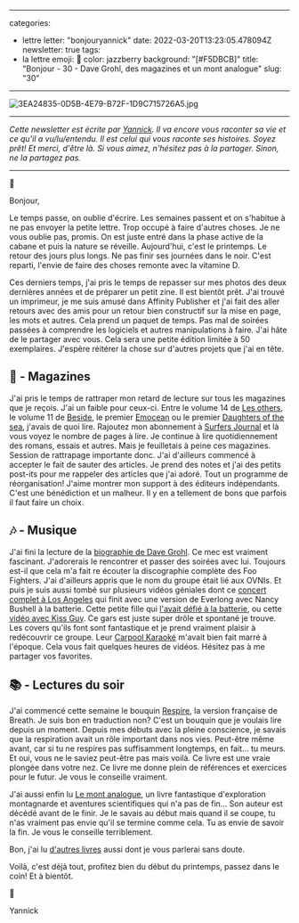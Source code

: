 
---
categories:
- lettre
letter: "bonjouryannick"
date: 2022-03-20T13:23:05.478094Z
newsletter: true
tags:
- la lettre
emoji: 💌
color: jazzberry
background: "[#F5DBCB]"
title: "Bonjour - 30 - Dave Grohl, des magazines et un mont analogue"
slug: "30"
---
![3EA24835-0D5B-4E79-B72F-1D9C715726A5.jpg](https://buttondown.s3.amazonaws.com/images/aaf02c16-1d40-430c-8382-5032c02e9ac9.jpg)

---

*Cette newsletter est écrite par [Yannick](https://yannickschutz.com/now). Il va encore vous raconter sa vie et ce qu'il a vu/lu/entendu. Il est celui qui vous raconte ses histoires. Soyez prêt! Et merci, d'être là. Si vous aimez, n'hésitez pas à la partager. Sinon, ne la partagez pas.*

---

👋

Bonjour,

Le temps passe, on oublie d'écrire. Les semaines passent et on s'habitue à ne pas envoyer la petite lettre. Trop occupé à faire d'autres choses. Je ne vous oublie pas, promis. On est juste entré dans la phase active de la cabane et puis la nature se réveille. Aujourd'hui, c'est le printemps. Le retour des jours plus longs. Ne pas finir ses journées dans le noir. C'est reparti, l'envie de faire des choses remonte avec la vitamine D.

Ces derniers temps, j'ai pris le temps de repasser sur mes photos des deux dernières années et de préparer un petit zine. Il est bientôt prêt. J'ai trouvé un imprimeur, je me suis amusé dans Affinity Publisher et j'ai fait des aller retours avec des amis pour un retour bien constructif sur la mise en page, les mots et autres. Cela prend un paquet de temps. Pas mal de soirées passées à comprendre les logiciels et autres manipulations à faire. J'ai hâte de le partager avec vous. Cela sera une petite édition limitée à 50 exemplaires. J'espère réitérer la chose sur d'autres projets que j'ai en tête.

## 📔 - Magazines

J'ai pris le temps de rattraper mon retard de lecture sur tous les magazines que je reçois. J'ai un faible pour ceux-ci. Entre le volume 14 de [Les others](https://www.lesothers.com/magazine/volume-14), le volume 11 de [Beside](https://shop.beside.media/products/issue-11), le premier [Emocean](https://emocean.surf) ou le premier [Daughters of the sea](https://daughtersofthesea.org), j'avais de quoi lire. Rajoutez mon abonnement à [Surfers Journal](https://www.surfersjournal.fr) et là vous voyez le nombre de pages à lire. Je continue à lire quotidiennement des romans, essais et autres. Mais je feuilletais à peine ces magazines. Session de rattrapage importante donc. J'ai d'ailleurs commencé à accepter le fait de sauter des articles. Je prend des notes et j'ai des petits post-its pour me rappeler des articles que j'ai adoré. Tout un programme de réorganisation! J'aime montrer mon support à des éditeurs indépendants. C'est une bénédiction et un malheur. Il y en a tellement de bons que parfois il faut faire un choix.

## 🎶 - Musique

J'ai fini la lecture de la [biographie de Dave Grohl](https://livre.fnac.com/a16204804/Dave-Grohl-The-Storyteller). Ce mec est vraiment fascinant. J'adorerais le rencontrer et passer des soirées avec lui. Toujours est-il que cela m'a fait re écouter la discographie complète des Foo Fighters. J'ai d'ailleurs appris que le nom du groupe était lié aux OVNIs. Et puis je suis aussi tombé sur plusieurs vidéos géniales dont ce [concert complet à Los Angeles](https://www.youtube.com/watch?v=KlZFS6HR6P8) qui finit avec une version de Everlong avec Nancy Bushell à la batterie. Cette petite fille qui [l'avait défié à la batterie](https://www.youtube.com/watch?v=q-PQeh46zPg&list=PL0B-SSjYdybBRF4tbXLAl4WDBhOQbydod), ou cette [vidéo avec Kiss Guy](https://www.youtube.com/watch?v=TjVOWOKa-lY). Ce gars est juste super drôle et spontané je trouve. Les covers qu'ils font sont fantastique et je prend vraiment plaisir à redécouvrir ce groupe. Leur [Carpool Karaoké](https://www.youtube.com/watch?v=5Xe0Qd6bUFo) m'avait bien fait marré à l'époque. Cela vous fait quelques heures de vidéos. Hésitez pas à me partager vos favorites.

## 📚 - Lectures du soir

J'ai commencé cette semaine le bouquin [Respire](https://www.mrjamesnestor.com), la version française de Breath. Je suis bon en traduction non? C'est un bouquin que je voulais lire depuis un moment. Depuis mes débuts avec la pleine conscience, je savais que la respiration avait un rôle important dans nos vies. Peut-être même avant, car si tu ne respires pas suffisamment longtemps, en fait... tu meurs. Et oui, vous ne le saviez peut-être pas mais voilà. Ce livre est une vraie plongée dans votre nez. Ce livre me donne plein de références et exercices pour le futur. Je vous le conseille vraiment.

J'ai aussi enfin lu [Le mont analogue](https://www.lemonde.fr/series-d-ete/article/2021/08/14/le-mont-analogue-un-puits-de-science-et-de-prescience_6091435_3451060.html), un livre fantastique d'exploration montagnarde et aventures scientifiques qui n'a pas de fin... Son auteur est décédé avant de le finir. Je le savais au début mais quand il se coupe, tu n'as vraiment pas envie qu'il se termine comme cela. Tu as envie de savoir la fin. Je vous le conseille terriblement.

Bon, j'ai lu [d'autres livres](https://yannickschutz.com/books) aussi dont je vous parlerai sans doute.

Voilà, c'est déjà tout, profitez bien du début du printemps, passez dans le coin! Et à bientôt.

💌

Yannick
